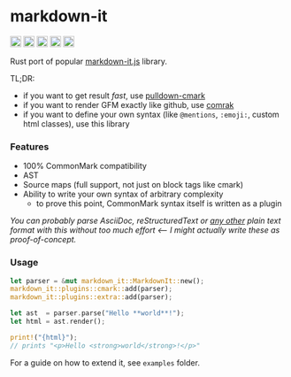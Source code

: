 # markdown-it

[<img alt="github" src="https://img.shields.io/badge/github-8da0cb?style=for-the-badge&labelColor=555555&logo=github" height="20">](https://github.com/rlidwka/markdown-it.rs)
[<img alt="docs.rs" src="https://img.shields.io/badge/docs.rs-66c2a5?style=for-the-badge&labelColor=555555&logo=docs.rs" height="20">](https://docs.rs/markdown-it)
[<img alt="crates.io" src="https://img.shields.io/crates/v/markdown-it.svg?style=for-the-badge&color=fc8d62&logo=rust" height="20">](https://crates.io/crates/markdown-it)
[<img alt="build status" src="https://img.shields.io/github/workflow/status/rlidwka/markdown-it.rs/CI?style=for-the-badge" height="20">](https://github.com/rlidwka/markdown-it.rs/actions/workflows/ci.yml?query=branch%3Amaster)
[<img alt="coverage" src="https://img.shields.io/codecov/c/github/rlidwka/markdown-it.rs?style=for-the-badge" height="20">](https://app.codecov.io/gh/rlidwka/markdown-it.rs)

Rust port of popular [markdown-it.js](https://github.com/markdown-it/markdown-it) library.

TL;DR:
 - if you want to get result *fast*, use [pulldown-cmark](https://github.com/raphlinus/pulldown-cmark)
 - if you want to render GFM exactly like github, use [comrak](https://github.com/kivikakk/comrak)
 - if you want to define your own syntax (like `@mentions`, `:emoji:`, custom html classes), use this library

### Features

 - 100% CommonMark compatibility
 - AST
 - Source maps (full support, not just on block tags like cmark)
 - Ability to write your own syntax of arbitrary complexity
   - to prove this point, CommonMark syntax itself is written as a plugin

*You can probably parse AsciiDoc, reStructuredText or [any other](https://github.com/mundimark/awesome-markdown-alternatives) plain text format with this without too much effort <-- I&nbsp;might actually write these as proof-of-concept.*

### Usage

```rust
let parser = &mut markdown_it::MarkdownIt::new();
markdown_it::plugins::cmark::add(parser);
markdown_it::plugins::extra::add(parser);

let ast  = parser.parse("Hello **world**!");
let html = ast.render();

print!("{html}");
// prints "<p>Hello <strong>world</strong>!</p>"
```

For a guide on how to extend it, see `examples` folder.
